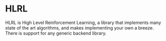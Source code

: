 # HLRL

HLRL is High Level Reinforcement Learning, a library that implements many state of the art algorithms, and makes implementing your own a breeze. There is support for any generic backend library.
